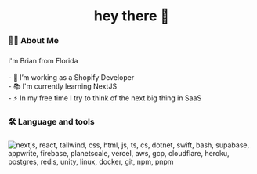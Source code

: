 <h1 align="center">hey there 👋</h1>

###

<h3 align="left">👩‍💻  About Me</h3>

###

<p align="left">I'm Brian from Florida<br><br>- 🔭 I’m working as a Shopify Developer<br>- 📚 I'm currently learning NextJS<br>- ⚡ In my free time I try to think of the next big thing in SaaS</p>

###

<h3 align="left">🛠 Language and tools</h3>

###

<div align="left">
  <img src="https://skillicons.dev/icons?i=nextjs,react,tailwind,css,html,js,ts,cs,dotnet,swift,bash,supabase,appwrite,firebase,planetscale,vercel,aws,gcp,cloudflare,heroku,postgres,redis,unity,linux,docker,git,npm,pnpm&theme=dark" alt="nextjs, react, tailwind, css, html, js, ts, cs, dotnet, swift, bash, supabase, appwrite, firebase, planetscale, vercel, aws, gcp, cloudflare, heroku, postgres, redis, unity, linux, docker, git, npm, pnpm"  />
  
</div>